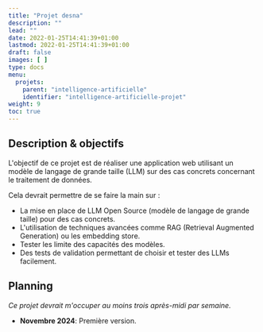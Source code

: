 ```yaml
---
title: "Projet desna"
description: ""
lead: ""
date: 2022-01-25T14:41:39+01:00
lastmod: 2022-01-25T14:41:39+01:00
draft: false
images: [ ]
type: docs
menu:
  projets:
    parent: "intelligence-artificielle"
    identifier: "intelligence-artificielle-projet"
weight: 9
toc: true
---
```


## Description & objectifs

L'objectif de ce projet est de réaliser une application web utilisant un modèle de langage de grande taille (LLM)
sur des cas concrets concernant le traitement de données.

Cela devrait permettre de se faire la main sur :

- La mise en place de LLM Open Source (modèle de langage de grande taille) pour des cas concrets.
- L'utilisation de techniques avancées comme RAG (Retrieval Augmented Generation) ou les embedding store.
- Tester les limite des capacités des modèles.
- Des tests de validation permettant de choisir et tester des LLMs facilement.

## Planning

*Ce projet devrait m'occuper au moins trois après-midi par semaine.*

- **Novembre 2024**: Première version.